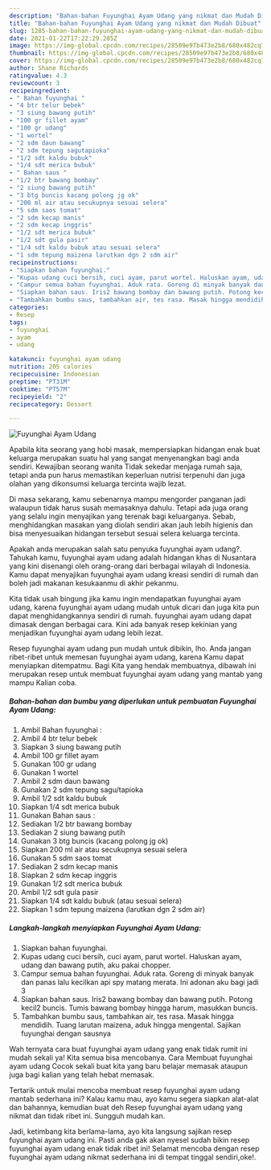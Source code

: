 ```yaml
---
description: "Bahan-bahan Fuyunghai Ayam Udang yang nikmat dan Mudah Dibuat"
title: "Bahan-bahan Fuyunghai Ayam Udang yang nikmat dan Mudah Dibuat"
slug: 1285-bahan-bahan-fuyunghai-ayam-udang-yang-nikmat-dan-mudah-dibuat
date: 2021-01-22T17:22:29.285Z
image: https://img-global.cpcdn.com/recipes/28509e97b473e2b8/680x482cq70/fuyunghai-ayam-udang-foto-resep-utama.jpg
thumbnail: https://img-global.cpcdn.com/recipes/28509e97b473e2b8/680x482cq70/fuyunghai-ayam-udang-foto-resep-utama.jpg
cover: https://img-global.cpcdn.com/recipes/28509e97b473e2b8/680x482cq70/fuyunghai-ayam-udang-foto-resep-utama.jpg
author: Shane Richards
ratingvalue: 4.3
reviewcount: 3
recipeingredient:
- " Bahan fuyunghai "
- "4 btr telur bebek"
- "3 siung bawang putih"
- "100 gr fillet ayam"
- "100 gr udang"
- "1 wortel"
- "2 sdm daun bawang"
- "2 sdm tepung sagutapioka"
- "1/2 sdt kaldu bubuk"
- "1/4 sdt merica bubuk"
- " Bahan saus "
- "1/2 btr bawang bombay"
- "2 siung bawang putih"
- "3 btg buncis kacang polong jg ok"
- "200 ml air atau secukupnya sesuai selera"
- "5 sdm saos tomat"
- "2 sdm kecap manis"
- "2 sdm kecap inggris"
- "1/2 sdt merica bubuk"
- "1/2 sdt gula pasir"
- "1/4 sdt kaldu bubuk atau sesuai selera"
- "1 sdm tepung maizena larutkan dgn 2 sdm air"
recipeinstructions:
- "Siapkan bahan fuyunghai."
- "Kupas udang cuci bersih, cuci ayam, parut wortel. Haluskan ayam, udang dan bawang putih, aku pakai chopper."
- "Campur semua bahan fuyunghai. Aduk rata. Goreng di minyak banyak dan panas lalu kecilkan api spy matang merata. Ini adonan aku bagi jadi 3"
- "Siapkan bahan saus. Iris2 bawang bombay dan bawang putih. Potong kecil2 buncis. Tumis bawang bombay hingga harum, masukkan buncis."
- "Tambahkan bumbu saus, tambahkan air, tes rasa. Masak hingga mendidih. Tuang larutan maizena, aduk hingga mengental. Sajikan fuyunghai dengan sausnya"
categories:
- Resep
tags:
- fuyunghai
- ayam
- udang

katakunci: fuyunghai ayam udang 
nutrition: 205 calories
recipecuisine: Indonesian
preptime: "PT31M"
cooktime: "PT57M"
recipeyield: "2"
recipecategory: Dessert

---
```



![Fuyunghai Ayam Udang](https://img-global.cpcdn.com/recipes/28509e97b473e2b8/680x482cq70/fuyunghai-ayam-udang-foto-resep-utama.jpg)

Apabila kita seorang yang hobi masak, mempersiapkan hidangan enak buat keluarga merupakan suatu hal yang sangat menyenangkan bagi anda sendiri. Kewajiban seorang  wanita Tidak sekedar menjaga rumah saja, tetapi anda pun harus memastikan keperluan nutrisi terpenuhi dan juga olahan yang dikonsumsi keluarga tercinta wajib lezat.

Di masa  sekarang, kamu sebenarnya mampu mengorder panganan jadi walaupun tidak harus susah memasaknya dahulu. Tetapi ada juga orang yang selalu ingin menyajikan yang terenak bagi keluarganya. Sebab, menghidangkan masakan yang diolah sendiri akan jauh lebih higienis dan bisa menyesuaikan hidangan tersebut sesuai selera keluarga tercinta. 



Apakah anda merupakan salah satu penyuka fuyunghai ayam udang?. Tahukah kamu, fuyunghai ayam udang adalah hidangan khas di Nusantara yang kini disenangi oleh orang-orang dari berbagai wilayah di Indonesia. Kamu dapat menyajikan fuyunghai ayam udang kreasi sendiri di rumah dan boleh jadi makanan kesukaanmu di akhir pekanmu.

Kita tidak usah bingung jika kamu ingin mendapatkan fuyunghai ayam udang, karena fuyunghai ayam udang mudah untuk dicari dan juga kita pun dapat menghidangkannya sendiri di rumah. fuyunghai ayam udang dapat dimasak dengan berbagai cara. Kini ada banyak resep kekinian yang menjadikan fuyunghai ayam udang lebih lezat.

Resep fuyunghai ayam udang pun mudah untuk dibikin, lho. Anda jangan ribet-ribet untuk memesan fuyunghai ayam udang, karena Kamu dapat menyiapkan ditempatmu. Bagi Kita yang hendak membuatnya, dibawah ini merupakan resep untuk membuat fuyunghai ayam udang yang mantab yang mampu Kalian coba.

<!--inarticleads1-->

##### Bahan-bahan dan bumbu yang diperlukan untuk pembuatan Fuyunghai Ayam Udang:

1. Ambil  Bahan fuyunghai :
1. Ambil 4 btr telur bebek
1. Siapkan 3 siung bawang putih
1. Ambil 100 gr fillet ayam
1. Gunakan 100 gr udang
1. Gunakan 1 wortel
1. Ambil 2 sdm daun bawang
1. Gunakan 2 sdm tepung sagu/tapioka
1. Ambil 1/2 sdt kaldu bubuk
1. Siapkan 1/4 sdt merica bubuk
1. Gunakan  Bahan saus :
1. Sediakan 1/2 btr bawang bombay
1. Sediakan 2 siung bawang putih
1. Gunakan 3 btg buncis (kacang polong jg ok)
1. Siapkan 200 ml air atau secukupnya sesuai selera
1. Gunakan 5 sdm saos tomat
1. Sediakan 2 sdm kecap manis
1. Siapkan 2 sdm kecap inggris
1. Gunakan 1/2 sdt merica bubuk
1. Ambil 1/2 sdt gula pasir
1. Siapkan 1/4 sdt kaldu bubuk (atau sesuai selera)
1. Siapkan 1 sdm tepung maizena (larutkan dgn 2 sdm air)




<!--inarticleads2-->

##### Langkah-langkah menyiapkan Fuyunghai Ayam Udang:

1. Siapkan bahan fuyunghai.
1. Kupas udang cuci bersih, cuci ayam, parut wortel. Haluskan ayam, udang dan bawang putih, aku pakai chopper.
1. Campur semua bahan fuyunghai. Aduk rata. Goreng di minyak banyak dan panas lalu kecilkan api spy matang merata. Ini adonan aku bagi jadi 3
1. Siapkan bahan saus. Iris2 bawang bombay dan bawang putih. Potong kecil2 buncis. Tumis bawang bombay hingga harum, masukkan buncis.
1. Tambahkan bumbu saus, tambahkan air, tes rasa. Masak hingga mendidih. Tuang larutan maizena, aduk hingga mengental. Sajikan fuyunghai dengan sausnya




Wah ternyata cara buat fuyunghai ayam udang yang enak tidak rumit ini mudah sekali ya! Kita semua bisa mencobanya. Cara Membuat fuyunghai ayam udang Cocok sekali buat kita yang baru belajar memasak ataupun juga bagi kalian yang telah hebat memasak.

Tertarik untuk mulai mencoba membuat resep fuyunghai ayam udang mantab sederhana ini? Kalau kamu mau, ayo kamu segera siapkan alat-alat dan bahannya, kemudian buat deh Resep fuyunghai ayam udang yang nikmat dan tidak ribet ini. Sungguh mudah kan. 

Jadi, ketimbang kita berlama-lama, ayo kita langsung sajikan resep fuyunghai ayam udang ini. Pasti anda gak akan nyesel sudah bikin resep fuyunghai ayam udang enak tidak ribet ini! Selamat mencoba dengan resep fuyunghai ayam udang nikmat sederhana ini di tempat tinggal sendiri,oke!.

